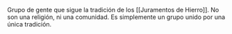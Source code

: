 Grupo de gente que sigue la tradición de los [[Juramentos de Hierro]]. No son una religión, ni una comunidad. Es simplemente un grupo unido por una única tradición.